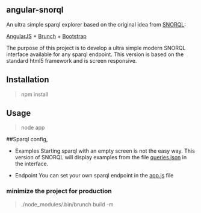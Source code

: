 ## angular-snorql
An ultra simple sparql explorer based on the original idea from [SNORQL](https://github.com/kurtjx/SNORQL):

[AngularJS](http://angularjs.org) + [Brunch](http://brunch.io) + [Bootstrap](http://twitter.github.com/bootstrap/)

The purpose of this project is to develop a ultra simple modern SNORQL interface available for any sparql endpoint. This version is based on the standard html5 framework and is screen responsive. 

## Installation
  >npm install

## Usage
  >node app

##Sparql config,

* Examples
Starting sparql with an empty screen is not the easy way. This version of SNORQL will display examples from the file [queries.json](app/assets/queries.json) in the interface. 


* Endpoint
You can set your own sparql endpoint in the [app.js](app/js/app.js) file

 
### minimize the project for production
  >./node_modules/.bin/brunch build -m

